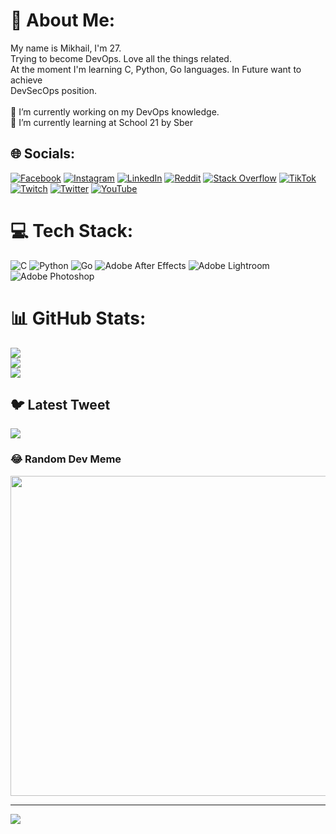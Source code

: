 # 💫 About Me:
My name is Mikhail, I'm 27. <br>Trying to become DevOps. Love all the things related. <br>At the moment I'm learning C, Python, Go languages. In Future want to achieve<br>DevSecOps position. <br><br>🔭 I’m currently working on my DevOps knowledge. <br>🌱 I’m currently learning at School 21 by Sber


## 🌐 Socials:
[![Facebook](https://img.shields.io/badge/Facebook-%231877F2.svg?logo=Facebook&logoColor=white)](https://facebook.com/Kodshell) [![Instagram](https://img.shields.io/badge/Instagram-%23E4405F.svg?logo=Instagram&logoColor=white)](https://instagram.com/kodshell) [![LinkedIn](https://img.shields.io/badge/LinkedIn-%230077B5.svg?logo=linkedin&logoColor=white)](https://linkedin.com/in/Kodshell) [![Reddit](https://img.shields.io/badge/Reddit-%23FF4500.svg?logo=Reddit&logoColor=white)](https://reddit.com/user/Kodshell) [![Stack Overflow](https://img.shields.io/badge/-Stackoverflow-FE7A16?logo=stack-overflow&logoColor=white)](https://stackoverflow.com/users/kodshell) [![TikTok](https://img.shields.io/badge/TikTok-%23000000.svg?logo=TikTok&logoColor=white)](https://tiktok.com/@Kodshell) [![Twitch](https://img.shields.io/badge/Twitch-%239146FF.svg?logo=Twitch&logoColor=white)](https://twitch.tv/kodshell) [![Twitter](https://img.shields.io/badge/Twitter-%231DA1F2.svg?logo=Twitter&logoColor=white)](https://twitter.com/Kodshell) [![YouTube](https://img.shields.io/badge/YouTube-%23FF0000.svg?logo=YouTube&logoColor=white)](https://youtube.com/@@kodshell4510) 

# 💻 Tech Stack:
![C](https://img.shields.io/badge/c-%2300599C.svg?style=for-the-badge&logo=c&logoColor=white) ![Python](https://img.shields.io/badge/python-3670A0?style=for-the-badge&logo=python&logoColor=ffdd54) ![Go](https://img.shields.io/badge/go-%2300ADD8.svg?style=for-the-badge&logo=go&logoColor=white) ![Adobe After Effects](https://img.shields.io/badge/Adobe%20After%20Effects-9999FF.svg?style=for-the-badge&logo=Adobe%20After%20Effects&logoColor=white) ![Adobe Lightroom](https://img.shields.io/badge/Adobe%20Lightroom-31A8FF.svg?style=for-the-badge&logo=Adobe%20Lightroom&logoColor=white) ![Adobe Photoshop](https://img.shields.io/badge/adobephotoshop-%2331A8FF.svg?style=for-the-badge&logo=adobephotoshop&logoColor=white)
# 📊 GitHub Stats:
![](https://github-readme-stats.vercel.app/api?username=kodshell&theme=prussian&hide_border=true&include_all_commits=false&count_private=false)<br/>
![](https://github-readme-streak-stats.herokuapp.com/?user=kodshell&theme=prussian&hide_border=true)<br/>
![](https://github-readme-stats.vercel.app/api/top-langs/?username=kodshell&theme=prussian&hide_border=true&include_all_commits=false&count_private=false&layout=compact)

## 🐦 Latest Tweet
[![](https://gtce.itsvg.in/api?username=Kodshell)](https://github.com/VishwaGauravIn/github-twitter-card-embed)

### 😂 Random Dev Meme
<img src="https://random-memer.herokuapp.com/" width="512px"/>

---
[![](https://visitcount.itsvg.in/api?id=kodshell&icon=0&color=0)](https://visitcount.itsvg.in)

<!-- Proudly created with GPRM ( https://gprm.itsvg.in ) -->

